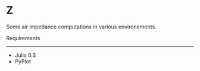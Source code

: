 Z
=

Some air impedance computations in various environements.

Requirements
____________

* Julia 0.3
* PyPlot
